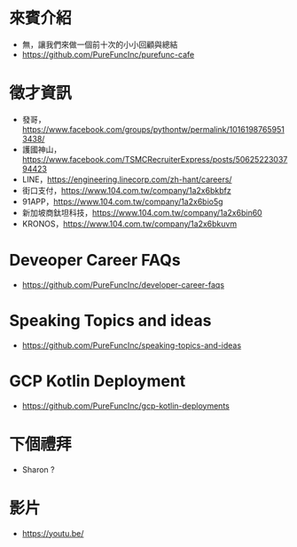 # 來賓介紹
* 無，讓我們來做一個前十次的小小回顧與總結
* https://github.com/PureFuncInc/purefunc-cafe

# 徵才資訊
* 發哥，https://www.facebook.com/groups/pythontw/permalink/10161987659513438/
* 護國神山，https://www.facebook.com/TSMCRecruiterExpress/posts/5062522303794423
* LINE，https://engineering.linecorp.com/zh-hant/careers/
* 街口支付，https://www.104.com.tw/company/1a2x6bkbfz
* 91APP，https://www.104.com.tw/company/1a2x6bio5g
* 新加坡商鈦坦科技，https://www.104.com.tw/company/1a2x6bin60
* KRONOS，https://www.104.com.tw/company/1a2x6bkuvm

# Deveoper Career FAQs
* https://github.com/PureFuncInc/developer-career-faqs

# Speaking Topics and ideas
* https://github.com/PureFuncInc/speaking-topics-and-ideas 

# GCP Kotlin Deployment
* https://github.com/PureFuncInc/gcp-kotlin-deployments

# 下個禮拜
* Sharon ? 

# 影片
* https://youtu.be/
